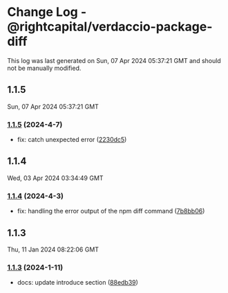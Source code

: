 # Change Log - @rightcapital/verdaccio-package-diff

This log was last generated on Sun, 07 Apr 2024 05:37:21 GMT and should not be manually modified.

<!-- Start content -->

## 1.1.5

Sun, 07 Apr 2024 05:37:21 GMT

### [1.1.5](https://github.com/RightCapitalHQ/verdaccio-package-diff/tree/%40rightcapital%2Fverdaccio-package-diff_v1.1.5) (2024-4-7)

- fix: catch unexpected error ([2230dc5](https://github.com/RightCapitalHQ/verdaccio-package-diff/commit/2230dc5ed5ba96fc2300b97b33651f01bd2b9bba))

## 1.1.4

Wed, 03 Apr 2024 03:34:49 GMT

### [1.1.4](https://github.com/RightCapitalHQ/verdaccio-package-diff/tree/%40rightcapital%2Fverdaccio-package-diff_v1.1.4) (2024-4-3)

- fix: handling the error output of the npm diff command ([7b8bb06](https://github.com/RightCapitalHQ/verdaccio-package-diff/commit/7b8bb06127cee6e0f9c485bb4fcfa983dafac61f))

## 1.1.3

Thu, 11 Jan 2024 08:22:06 GMT

### [1.1.3](https://github.com/RightCapitalHQ/verdaccio-package-diff/tree/%40rightcapital%2Fverdaccio-package-diff_v1.1.3) (2024-1-11)

- docs: update introduce section ([88edb39](https://github.com/RightCapitalHQ/verdaccio-package-diff/commit/88edb39cb2a8e3f494dc9f1f3d1a894bdb83fe21))
